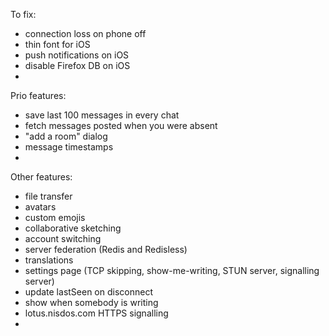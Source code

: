 To fix:
* connection loss on phone off
* thin font for iOS
* push notifications on iOS
* disable Firefox DB on iOS
* 

Prio features:
* save last 100 messages in every chat
* fetch messages posted when you were absent
* "add a room" dialog
* message timestamps
* 

Other features:
* file transfer
* avatars
* custom emojis
* collaborative sketching
* account switching
* server federation (Redis and Redisless)
* translations
* settings page (TCP skipping, show-me-writing, STUN server, signalling server)
* update lastSeen on disconnect
* show when somebody is writing
* lotus.nisdos.com HTTPS signalling
* 
